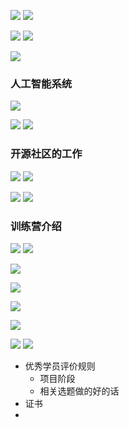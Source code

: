 ![](asserts/Pasted%20image%2020250723202353.png)
![](asserts/Pasted%20image%2020250723202412.png)


![](asserts/Pasted%20image%2020250723202506.png)
![](asserts/Pasted%20image%2020250723202551.png)

![](asserts/Pasted%20image%2020250723202720.png)
### 人工智能系统
![](asserts/Pasted%20image%2020250723202924.png)

![](asserts/Pasted%20image%2020250723202939.png)
![](asserts/Pasted%20image%2020250723203058.png)
### 开源社区的工作
![](asserts/Pasted%20image%2020250723203241.png)
![](asserts/Pasted%20image%2020250723203341.png)

![](asserts/Pasted%20image%2020250723203452.png)
![](asserts/Pasted%20image%2020250723203527.png)
### 训练营介绍
![](asserts/Pasted%20image%2020250723203652.png)
![](asserts/Pasted%20image%2020250723203740.png)

![](asserts/Pasted%20image%2020250723203900.png)

![](asserts/Pasted%20image%2020250723204133.png)

![](asserts/Pasted%20image%2020250723204253.png)

![](asserts/Pasted%20image%2020250723204332.png)

![](asserts/Pasted%20image%2020250723204439.png)
![](asserts/Pasted%20image%2020250723204505.png)

- 优秀学员评价规则
	- 项目阶段
	- 相关选题做的好的话
- 证书
- 